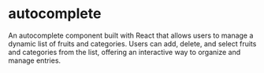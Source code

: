 # autocomplete
An autocomplete component built with React that allows users to manage a dynamic list of fruits and categories. Users can add, delete, and select fruits and categories from the list, offering an interactive way to organize and manage entries.
